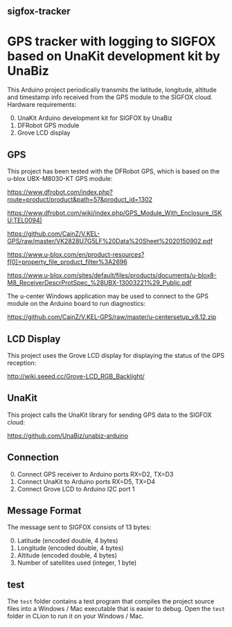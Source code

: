 ## sigfox-tracker
# GPS tracker with logging to SIGFOX based on UnaKit development kit by UnaBiz

This Arduino project periodically transmits the latitude, longitude, altitude and timestamp
info received from the GPS module to the SIGFOX cloud. Hardware requirements:

0. UnaKit Arduino development kit for SIGFOX by UnaBiz
0. DFRobot GPS module
0. Grove LCD display

## GPS

This project has been tested with the DFRobot GPS, which is based on the u-blox UBX-M8030-KT GPS module:

https://www.dfrobot.com/index.php?route=product/product&path=57&product_id=1302

https://www.dfrobot.com/wiki/index.php/GPS_Module_With_Enclosure_(SKU:TEL0094)

https://github.com/CainZ/V.KEL-GPS/raw/master/VK2828U7G5LF%20Data%20Sheet%2020150902.pdf

https://www.u-blox.com/en/product-resources?f[0]=property_file_product_filter%3A2696

https://www.u-blox.com/sites/default/files/products/documents/u-blox8-M8_ReceiverDescrProtSpec_%28UBX-13003221%29_Public.pdf

The u-center Windows application may be used to connect to the GPS module on
the Arduino board to run diagnostics:

https://github.com/CainZ/V.KEL-GPS/raw/master/u-centersetup_v8.12.zip

## LCD Display

This project uses the Grove LCD display for displaying the status of the GPS reception:

http://wiki.seeed.cc/Grove-LCD_RGB_Backlight/

## UnaKit

This project calls the UnaKit library for sending GPS data to the SIGFOX cloud:

https://github.com/UnaBiz/unabiz-arduino

## Connection

0. Connect GPS receiver to Arduino ports RX=D2, TX=D3
0. Connect UnaKit to Arduino ports RX=D5, TX=D4
0. Connect Grove LCD to Arduino I2C port 1

## Message Format

The message sent to SIGFOX consists of 13 bytes:

0. Latitude (encoded double, 4 bytes)
0. Longitude (encoded double, 4 bytes)
0. Altitude (encoded double, 4 bytes)
0. Number of satellites used (integer, 1 byte)

## test

The `test` folder contains a test program that compiles the project source files
into a Windows / Mac executable that is easier to debug.  Open the `test` folder
in CLion to run it on your Windows / Mac.

